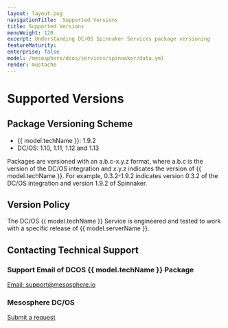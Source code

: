 ```yaml
---
layout: layout.pug
navigationTitle:  Supported Versions
title: Supported Versions
menuWeight: 120
excerpt: Understanding DC/OS Spinnaker Services package versioning
featureMaturity:
enterprise: false
model: /mesosphere/dcos/services/spinnaker/data.yml
render: mustache
---
```


# Supported Versions

## Package Versioning Scheme

- {{ model.techName }}: 1.9.2
- DC/OS: 1.10, 1.11, 1.12 and 1.13

Packages are versioned with an a.b.c-x.y.z format, where a.b.c is the version of the DC/OS integration and x.y.z indicates the version of {{ model.techName }}. For example, 0.3.2-1.9.2 indicates version 0.3.2 of the DC/OS integration and version 1.9.2 of Spinnaker.

## Version Policy

The DC/OS {{ model.techName }} Service is engineered and tested to work with a specific release of {{ model.serverName }}.

## Contacting Technical Support

### Support Email of DCOS {{ model.techName }} Package

[Email: support@mesosphere.io](mailto:support@mesosphere.io)

### Mesosphere DC/OS

[Submit a request](https://support.mesosphere.com/hc/en-us/requests/new)
